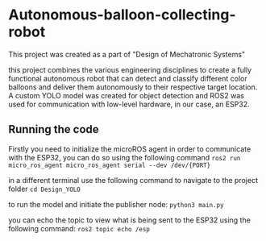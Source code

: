 # Autonomous-balloon-collecting-robot
This project was created as a part of "Design of Mechatronic Systems"

this project combines the various engineering disciplines to create a fully functional autonomous robot that can detect and classify different color balloons and deliver them autonomously to their respective target location.
A custom YOLO model was created for object detection and ROS2 was used for communication with low-level hardware, in our case, an ESP32.

## Running the code

Firstly you need to initialize the microROS agent in order to communicate with the ESP32, you can do so using the following command
`ros2 run micro_ros_agent micro_ros_agent serial --dev /dev/{PORT}`

in a different terminal use the following command to navigate to the project folder
`cd Design_YOLO`

to run the model and initiate the publisher node:
`python3 main.py`

you can echo the topic to view what is being sent to the ESP32 using the following command:
`ros2 topic echo /esp`
